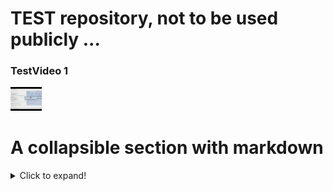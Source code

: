 # TEST repository, not to be used publicly ...

### TestVideo 1


[<img src="readme/wm-prev.gif" width="10%">](https://youtu.be/3ava4MVEu_I)


# A collapsible section with markdown
<details>
  <summary>Click to expand!</summary>
  
  ## Heading
  1. A numbered
  2. list
     * With some
     * Sub bullets
</details>
